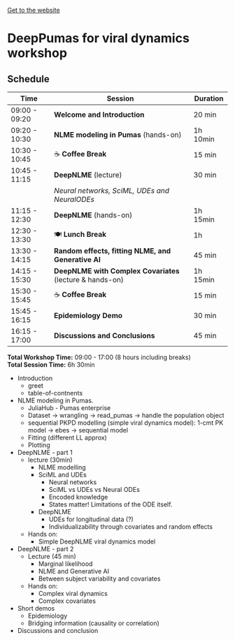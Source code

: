 [Get to the website](https://pumasai-labs.github.io/ViralDynamicsWorkshop/)

# DeepPumas for viral dynamics workshop

## Schedule

| Time | Session | Duration |
|------|---------|----------|
| 09:00 - 09:20 | **Welcome and Introduction** | 20 min |
| 09:20 - 10:30 | **NLME modeling in Pumas** (hands-on) | 1h 10min |
| 10:30 - 10:45 | ☕ **Coffee Break** | 15 min |
| 10:45 - 11:15 | **DeepNLME** (lecture) | 30 min |
|  | _Neural networks, SciML, UDEs and NeuralODEs_ | |
| 11:15 - 12:30 | **DeepNLME** (hands-on) | 1h 15min |
| 12:30 - 13:30 | 🍽️ **Lunch Break** | 1h |
| 13:30 - 14:15 | **Random effects, fitting NLME, and Generative AI** | 45 min |
| 14:15 - 15:30 | **DeepNLME with Complex Covariates** (lecture & hands-on) | 1h 15min |
| 15:30 - 15:45 | ☕ **Coffee Break** | 15 min |
| 15:45 - 16:15 | **Epidemiology Demo** | 30 min |
| 16:15 - 17:00 | **Discussions and Conclusions** | 45 min |

**Total Workshop Time:** 09:00 - 17:00 (8 hours including breaks)  
**Total Session Time:** 6h 30min


- Introduction
  - greet
  - table-of-contnents
- NLME modeling in Pumas.
  - JuliaHub - Pumas enterprise
  - Dataset -> wrangling -> read_pumas -> handle the population object
  - sequential PKPD modelling (simple viral dynamics model): 1-cmt PK model -> ebes -> sequential model
  - Fitting (different LL approx)
  - Plotting
- DeepNLME - part 1
  - lecture (30min)
    - NLME modelling
    - SciML and UDEs
      - Neural networks
      - SciML vs UDEs vs Neural ODEs
      - Encoded knowledge
      - States matter! Limitations of the ODE itself.
    - DeepNLME
      - UDEs for longitudinal data (?)
      - Individualizability through covariates and random effects
  - Hands on: 
    - Simple DeepNLME viral dynamics model
- DeepNLME - part 2
  - Lecture (45 min)
      - Marginal likelihood
      - NLME and Generative AI
      - Between subject variability and covariates
  - Hands on:
    - Complex viral dynamics
    - Complex covariates
- Short demos
  - Epidemiology
  - Bridging information (causality or correlation)
- Discussions and conclusion    